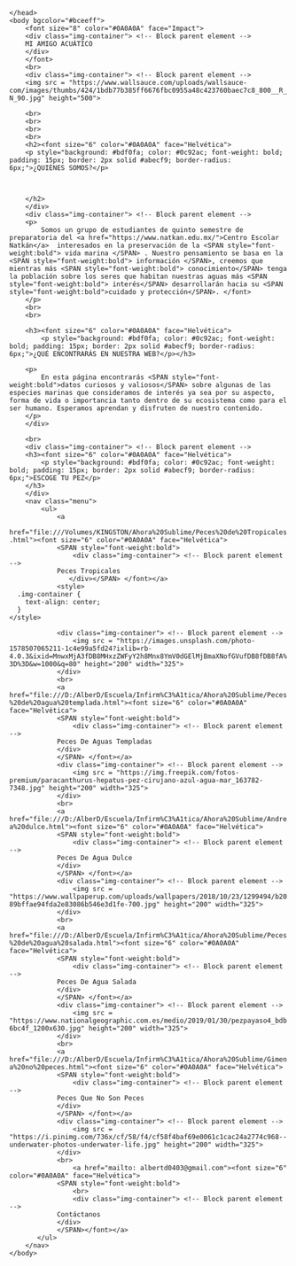 <!doctype html>
<html>
	<head>
		<title>Mi Amigo Acuático</title>
		<meta http-equiv="Content-type" content="text/html; charset=utf-8" />
		<link rel="stylesheet" 
		
	</head>
	<body bgcolor="#bceeff">
		<font size="8" color="#0A0A0A" face="Impact">
		<div class="img-container"> <!-- Block parent element -->
		MI AMIGO ACUÁTICO
		</div>
		</font>
		<br>
		<div class="img-container"> <!-- Block parent element -->
		<img src = "https://www.wallsauce.com/uploads/wallsauce-com/images/thumbs/424/1bdb77b385ff6676fbc0955a48c423760baec7c8_800__R_N_90.jpg" height="500">
		
		<br>
		<br>
		<br>
		<br>
		<h2><font size="6" color="#0A0A0A" face="Helvética">
        <p style="background: #bdf0fa; color: #0c92ac; font-weight: bold; padding: 15px; border: 2px solid #abecf9; border-radius: 6px;">¿QUIÉNES SOMOS?</p>
		
		
	   
	    </h2>
	    </div>
		<div class="img-container"> <!-- Block parent element -->
		<p>
			Somos un grupo de estudiantes de quinto semestre de preparatoria del <a href="https://www.natkan.edu.mx/">Centro Escolar Natkán</a>  interesados en la preservación de la <SPAN style="font-weight:bold"> vida marina </SPAN> . Nuestro pensamiento se basa en la <SPAN style="font-weight:bold"> información </SPAN>, creemos que mientras más <SPAN style="font-weight:bold"> conocimiento</SPAN> tenga la población sobre los seres que habitan nuestras aguas más <SPAN style="font-weight:bold"> interés</SPAN> desarrollarán hacia su <SPAN style="font-weight:bold">cuidado y protección</SPAN>. </font>
		</p>
        <br>
		<br>
		
		<h3><font size="6" color="#0A0A0A" face="Helvética">
			<p style="background: #bdf0fa; color: #0c92ac; font-weight: bold; padding: 15px; border: 2px solid #abecf9; border-radius: 6px;">¿QUÉ ENCONTRARÁS EN NUESTRA WEB?</p></h3>
	   
		<p>
			En esta página encontrarás <SPAN style="font-weight:bold">datos curiosos y valiosos</SPAN> sobre algunas de las especies marinas que consideramos de interés ya sea por su aspecto, forma de vida o importancia tanto dentro de su ecosistema como para el ser humano. Esperamos aprendan y disfruten de nuestro contenido.
		</p>
		</div>

		<br>
		<div class="img-container"> <!-- Block parent element -->
		<h3><font size="6" color="#0A0A0A" face="Helvética">
			<p style="background: #bdf0fa; color: #0c92ac; font-weight: bold; padding: 15px; border: 2px solid #abecf9; border-radius: 6px;">ESCOGE TU PEZ</p>
		</h3>
	    </div>
		<nav class="menu">
			<ul>
				<a 
				href="file:///Volumes/KINGSTON/Ahora%20Sublime/Peces%20de%20Tropicales.html"><font size="6" color="#0A0A0A" face="Helvética">
				<SPAN style="font-weight:bold">
					<div class="img-container"> <!-- Block parent element -->
				Peces Tropicales
			       </div></SPAN> </font></a>
				<style>
      .img-container {
        text-align: center;
      }
    </style>
                
				<div class="img-container"> <!-- Block parent element -->
					<img src = "https://images.unsplash.com/photo-1578507065211-1c4e99a5fd24?ixlib=rb-4.0.3&ixid=MnwxMjA3fDB8MHxzZWFyY2h8Mnx8YmV0dGElMjBmaXNofGVufDB8fDB8fA%3D%3D&w=1000&q=80" height="200" width="325">
				</div>
				<br>
				<a href="file:///D:/AlberD/Escuela/Infirm%C3%A1tica/Ahora%20Sublime/Peces%20de%20agua%20templada.html"><font size="6" color="#0A0A0A" face="Helvética">
				<SPAN style="font-weight:bold">
					<div class="img-container"> <!-- Block parent element -->
				Peces De Aguas Templadas
				</div>
			    </SPAN> </font></a>
				<div class="img-container"> <!-- Block parent element -->
					<img src = "https://img.freepik.com/fotos-premium/paracanthurus-hepatus-pez-cirujano-azul-agua-mar_163782-7348.jpg" height="200" width="325">
                </div>
                <br>
				<a href="file:///D:/AlberD/Escuela/Infirm%C3%A1tica/Ahora%20Sublime/Andrea%20dulce.html"><font size="6" color="#0A0A0A" face="Helvética">
				<SPAN style="font-weight:bold">
					<div class="img-container"> <!-- Block parent element -->
				Peces De Agua Dulce
				</div>
			    </SPAN> </font></a>
				<div class="img-container"> <!-- Block parent element -->
					<img src = "https://www.wallpaperup.com/uploads/wallpapers/2018/10/23/1299494/b2089bffae94fda2e83086b546e3d1fe-700.jpg" height="200" width="325">
				</div>
				<br>
				<a href="file:///D:/AlberD/Escuela/Infirm%C3%A1tica/Ahora%20Sublime/Peces%20de%20agua%20salada.html"><font size="6" color="#0A0A0A" face="Helvética">
				<SPAN style="font-weight:bold">
					<div class="img-container"> <!-- Block parent element -->
				Peces De Agua Salada
				</div>
			    </SPAN> </font></a>
				<div class="img-container"> <!-- Block parent element -->
					<img src = "https://www.nationalgeographic.com.es/medio/2019/01/30/pezpayaso4_bdb6bc4f_1200x630.jpg" height="200" width="325">
				</div>
				<br>
				<a href="file:///D:/AlberD/Escuela/Infirm%C3%A1tica/Ahora%20Sublime/Gimena%20no%20peces.html"><font size="6" color="#0A0A0A" face="Helvética">
				<SPAN style="font-weight:bold">
					<div class="img-container"> <!-- Block parent element -->
				Peces Que No Son Peces
				</div>
			    </SPAN> </font></a>
				<div class="img-container"> <!-- Block parent element -->
					<img src = "https://i.pinimg.com/736x/cf/58/f4/cf58f4baf69e0061c1cac24a2774c968--underwater-photos-underwater-life.jpg" height="200" width="325">
				</div>
				<br>
			        <a href="mailto: albertd0403@gmail.com"><font size="6" color="#0A0A0A" face="Helvética">
				<SPAN style="font-weight:bold">
					<br>
					<div class="img-container"> <!-- Block parent element -->
				Contáctanos
				</div>
			    </SPAN></font></a>
           </ul>
		</nav>
	</body>
</html>
